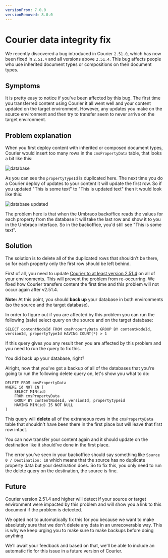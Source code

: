 ```yaml
---
versionFrom: 7.0.0
versionRemoved: 8.0.0
---
```


# Courier data integrity fix
We recently discovered a bug introduced in Courier `2.51.0`, which has now been fixed in `2.51.4` and all versions above `2.51.4`.
This bug affects people who use inherited document types or compositions on their document types.

## Symptoms
It is pretty easy to notice if you've been affected by this bug. The first time you transferred content using Courier it all went well and your content updated on the target environment.
However, any updates you make on the source environment and then try to transfer seem to never arrive on the target environment.

## Problem explanation
When you first deploy content with inherited or composed document types, Courier would insert too many rows in the `cmsPropertyData` table, that looks a bit like this:

![database](images/courierpropertydata.png)

As you can see the `propertyTypeId` is duplicated here. The next time you do a Courier deploy of updates to your content it will update the first row. So if you updated "This is some text" to "This is updated text" then it would look like this:

![database updated](images/courierpropertydataupdated.png)

The problem here is that when the Umbraco backoffice reads the values for each property from the database it will take the last row and show it to you in the Umbraco interface. So in the backoffice, you'd still see "This is some text".

## Solution
The solution is to delete all of the duplicated rows that shouldn't be there, so for each property only the first row should be left behind.

First of all, you need to update [Courier to at least version 2.51.4](https://our.umbraco.com/projects/umbraco-pro/umbraco-courier-2/)  on all of your environments. This will prevent the problem from re-occurring. We fixed how Courier transfers content the first time and this problem will not occur again after v2.51.4.

**Note:** At this point, you should **back up** your database in both environments (so the source and the target database).

In order to figure out if you are affected by this problem you can run the following (safe) select query on the source and on the target database:

`SELECT contentNodeId FROM cmsPropertyData GROUP BY contentNodeId, versionId, propertyTypeId HAVING COUNT(*) > 1`

If this query gives you any result then you are affected by this problem and you need to run the query to fix this.

You did back up your database, right?

Alright, now that you've got a backup of all of the databases that you're going to run the following delete query on, let's show you what to do:

```
DELETE FROM cmsPropertyData
WHERE id NOT IN (
    SELECT MIN(id)
    FROM cmsPropertyData
    GROUP BY contentNodeId, versionId, propertytypeid
    HAVING MIN(id) IS NOT NULL
)
```

This query will **delete** all of the extraneous rows in the `cmsPropertyData` table that shouldn't have been there in the first place but will leave that first row intact.

You can now transfer your content again and it should update on the destination like it should've done in the first place.

The error you've seen in your backoffice should say something like `Source 0 / Destination: 18` which means that the source has no duplicate property data but your destination does. So to fix this, you only need to run the delete query on the destination, the source is fine.

## Future
Courier version 2.51.4 and higher will detect if your source or target environment were impacted by this problem and will show you a link to this document if the problem is detected.

We opted not to automatically fix this for you because we want to make absolutely sure that we don't delete any data in an unrecoverable way. This is why we keep urging you to make sure to make backups before doing anything.

We'll await your feedback and based on that, we'll be able to include an automatic fix for this issue in a future version of Courier.
